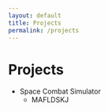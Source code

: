 ```yaml
---
layout: default
title: Projects
permalink: /projects
---
```

# Projects

* Space Combat Simulator
  * MAFLDSKJ
